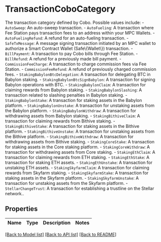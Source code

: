 # TransactionCoboCategory

The transaction category defined by Cobo. Possible values include:    - `AutoSweep`: An auto-sweep transaction.   - `AutoFueling`: A transaction where Fee Station pays transaction fees to an address within your MPC Wallets.   - `AutoFuelingRefund`: A refund for an auto-fueling transaction.   - `SafeTxMessage`: A message signing transaction initiated by an MPC wallet to authorize a Smart Contract Wallet (Safe\\{Wallet\\}) transaction.   - `BillPayment`: A transaction to pay Cobo bills through Fee Station.   - `BillRefund`: A refund for a previously made bill payment.   - `CommissionFeeCharge`: A transaction to charge commission fees via Fee Station.   - `CommissionFeeRefund`: A refund of previously charged commission fees.   - `StakingBabylonBtcDelegation`: A transaction for delegating BTC in Babylon staking.   - `StakingBabylonBtcSignBabylon`: A transaction for signing Babylon operations with BTC.   - `StakingBabylonClaim`: A transaction for claiming rewards from Babylon staking.   - `StakingBabylonSlashing`: A transaction related to slashing penalties in Babylon staking.   - `StakingBabylonStake`: A transaction for staking assets in the Babylon platform.   - `StakingBabylonUnstake`: A transaction for unstaking assets from the Babylon platform.   - `StakingBabylonWithdraw`: A transaction for withdrawing assets from Babylon staking.   - `StakingBithiveClaim`: A transaction for claiming rewards from Bithive staking.   - `StakingBithiveStake`: A transaction for staking assets in the Bithive platform.   - `StakingBithiveUnstake`: A transaction for unstaking assets from the Bithive platform.   - `StakingBithiveWithdraw`: A transaction for withdrawing assets from Bithive staking.   - `StakingCoreStake`: A transaction for staking assets in the Core staking platform.   - `StakingCoreWithdraw`: A transaction for withdrawing assets from Core staking.   - `StakingEthClaim`: A transaction for claiming rewards from ETH staking.   - `StakingEthStake`: A transaction for staking ETH assets.   - `StakingEthUnstake`: A transaction for unstaking ETH assets.   - `StakingSkyfarmClaim`: A transaction for claiming rewards from Skyfarm staking.   - `StakingSkyfarmStake`: A transaction for staking assets in the Skyfarm platform.   - `StakingSkyfarmUnstake`: A transaction for unstaking assets from the Skyfarm platform.   - `StellarChangeTrust`: A transaction for establishing a trustline on the Stellar network.. 

## Properties

Name | Type | Description | Notes
------------ | ------------- | ------------- | -------------

[[Back to Model list]](../README.md#documentation-for-models) [[Back to API list]](../README.md#documentation-for-api-endpoints) [[Back to README]](../README.md)


